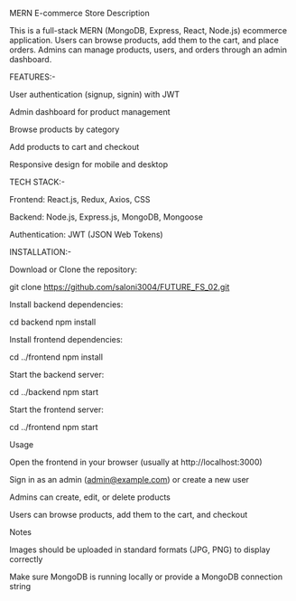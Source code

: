 MERN E-commerce Store
Description

This is a full-stack MERN (MongoDB, Express, React, Node.js) ecommerce application. Users can browse products, add them to the cart, and place orders. Admins can manage products, users, and orders through an admin dashboard.

FEATURES:-

User authentication (signup, signin) with JWT

Admin dashboard for product management

Browse products by category

Add products to cart and checkout

Responsive design for mobile and desktop

TECH STACK:-

Frontend: React.js, Redux, Axios, CSS

Backend: Node.js, Express.js, MongoDB, Mongoose

Authentication: JWT (JSON Web Tokens)

INSTALLATION:-

Download or Clone the repository:

git clone https://github.com/saloni3004/FUTURE_FS_02.git


Install backend dependencies:

cd backend
npm install


Install frontend dependencies:

cd ../frontend
npm install


Start the backend server:

cd ../backend
npm start


Start the frontend server:

cd ../frontend
npm start

Usage

Open the frontend in your browser (usually at http://localhost:3000)

Sign in as an admin (admin@example.com) or create a new user

Admins can create, edit, or delete products

Users can browse products, add them to the cart, and checkout

Notes

Images should be uploaded in standard formats (JPG, PNG) to display correctly

Make sure MongoDB is running locally or provide a MongoDB connection string
